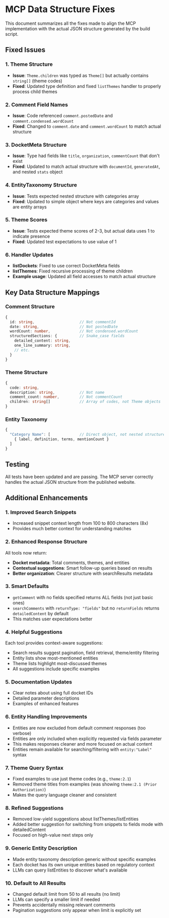 # MCP Data Structure Fixes

This document summarizes all the fixes made to align the MCP implementation with the actual JSON structure generated by the build script.

## Fixed Issues

### 1. **Theme Structure**
- **Issue**: `Theme.children` was typed as `Theme[]` but actually contains `string[]` (theme codes)
- **Fixed**: Updated type definition and fixed `listThemes` handler to properly process child themes

### 2. **Comment Field Names**
- **Issue**: Code referenced `comment.postedDate` and `comment.condensed.wordCount`
- **Fixed**: Changed to `comment.date` and `comment.wordCount` to match actual structure

### 3. **DocketMeta Structure**
- **Issue**: Type had fields like `title`, `organization`, `commentCount` that don't exist
- **Fixed**: Updated to match actual structure with `documentId`, `generatedAt`, and nested `stats` object

### 4. **EntityTaxonomy Structure**
- **Issue**: Tests expected nested structure with categories array
- **Fixed**: Updated to simple object where keys are categories and values are entity arrays

### 5. **Theme Scores**
- **Issue**: Tests expected theme scores of 2-3, but actual data uses 1 to indicate presence
- **Fixed**: Updated test expectations to use value of 1

### 6. **Handler Updates**
- **listDockets**: Fixed to use correct DocketMeta fields
- **listThemes**: Fixed recursive processing of theme children
- **Example usage**: Updated all field accesses to match actual structure

## Key Data Structure Mappings

### Comment Structure
```typescript
{
  id: string,                    // Not commentId
  date: string,                  // Not postedDate
  wordCount: number,             // Not condensed.wordCount
  structuredSections: {          // Snake_case fields
    detailed_content: string,
    one_line_summary: string,
    // etc.
  }
}
```

### Theme Structure
```typescript
{
  code: string,
  description: string,           // Not name
  comment_count: number,         // Not commentCount
  children: string[]             // Array of codes, not Theme objects
}
```

### Entity Taxonomy
```typescript
{
  "Category Name": [             // Direct object, not nested structure
    { label, definition, terms, mentionCount }
  ]
}
```

## Testing
All tests have been updated and are passing. The MCP server correctly handles the actual JSON structure from the published website.

## Additional Enhancements

### 1. **Improved Search Snippets**
- Increased snippet context length from 100 to 800 characters (8x)
- Provides much better context for understanding matches

### 2. **Enhanced Response Structure**
All tools now return:
- **Docket metadata**: Total comments, themes, and entities
- **Contextual suggestions**: Smart follow-up queries based on results
- **Better organization**: Clearer structure with searchResults metadata

### 3. **Smart Defaults**
- `getComment` with no fields specified returns ALL fields (not just basic ones)
- `searchComments` with `returnType: "fields"` but no `returnFields` returns `detailedContent` by default
- This matches user expectations better

### 4. **Helpful Suggestions**
Each tool provides context-aware suggestions:
- Search results suggest pagination, field retrieval, theme/entity filtering
- Entity lists show most-mentioned entities
- Theme lists highlight most-discussed themes
- All suggestions include specific examples

### 5. **Documentation Updates**
- Clear notes about using full docket IDs
- Detailed parameter descriptions
- Examples of enhanced features

### 6. **Entity Handling Improvements**
- Entities are now excluded from default comment responses (too verbose)
- Entities are only included when explicitly requested via fields parameter
- This makes responses cleaner and more focused on actual content
- Entities remain available for searching/filtering with `entity:"Label"` syntax

### 7. **Theme Query Syntax**
- Fixed examples to use just theme codes (e.g., `theme:2.1`) 
- Removed theme titles from examples (was showing `theme:2.1 (Prior Authorization)`)
- Makes the query language cleaner and consistent

### 8. **Refined Suggestions**
- Removed low-yield suggestions about listThemes/listEntities
- Added better suggestion for switching from snippets to fields mode with detailedContent
- Focused on high-value next steps only

### 9. **Generic Entity Description**
- Made entity taxonomy description generic without specific examples
- Each docket has its own unique entities based on regulatory context
- LLMs can query listEntities to discover what's available

### 10. **Default to All Results**
- Changed default limit from 50 to all results (no limit)
- LLMs can specify a smaller limit if needed
- Prevents accidentally missing relevant comments
- Pagination suggestions only appear when limit is explicitly set